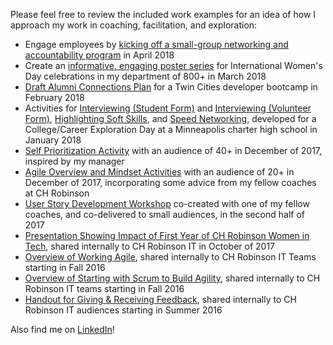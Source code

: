 Please feel free to review the included work examples for an idea of how I approach my work in coaching, facilitation, and exploration:
* Engage employees by [kicking off a small-group networking and accountability program](https://github.com/churchbcp/portfolio/blob/master/work_examples/PeerMentoringCirclesKickoff_Apr2018.pdf) in April 2018
* Create an [informative, engaging poster series](https://github.com/churchbcp/portfolio/blob/master/work_examples/IntlWomensDay2018_CelebrationPosters.pdf) for International Women's Day celebrations in my department of 800+ in March 2018
* [Draft Alumni Connections Plan](https://github.com/churchbcp/portfolio/blob/master/work_examples/DraftAlumConnectionsPlan_TwinCitiesBootcamp.pdf) for a Twin Cities developer bootcamp in February 2018
* Activities for [Interviewing (Student Form)](https://github.com/churchbcp/portfolio/blob/master/work_examples/CareerExploration_HS_InterviewActivity_1-27.pdf) and [Interviewing (Volunteer Form)](https://github.com/churchbcp/portfolio/blob/master/work_examples/CareerExploration_HS_InterviewActivity_1-27_VOLUNTEERGUIDE.pdf), [Highlighting Soft Skills](https://github.com/churchbcp/portfolio/blob/master/work_examples/CareerExploration_HS_SoftSkillsFoundations_1-27.pdf), and [Speed Networking](https://github.com/churchbcp/portfolio/blob/master/work_examples/CareerExploration_HS_SpeedNetworking_1-27.pdf), developed for a College/Career Exploration Day at a Minneapolis charter high school in January 2018
* [Self Prioritization Activity](https://github.com/churchbcp/portfolio/blob/master/work_examples/SelfPrioritizationActivity_Dec2017_PrimeAcademy.pdf) with an audience of 40+ in December of 2017, inspired by my manager
* [Agile Overview and Mindset Activities](https://github.com/churchbcp/portfolio/blob/master/work_examples/AgileOverviewSlides_Dec2017_GirlDevelopIt.pdf) with an audience of 20+ in December of 2017, incorporating some advice from my fellow coaches at CH Robinson
* [User Story Development Workshop](https://github.com/churchbcp/portfolio/blob/master/work_examples/UserStoryWorkshop_CoDeveloped_Summer2017.pdf) co-created with one of my fellow coaches, and co-delivered to small audiences, in the second half of 2017
* [Presentation Showing Impact of First Year of CH Robinson Women in Tech](https://github.com/churchbcp/portfolio/blob/master/work_examples/WIT_FirstYear_Short.pdf), shared internally to CH Robinson IT in October of 2017
* [Overview of Working Agile](https://github.com/churchbcp/portfolio/blob/master/work_examples/WhyWorkAgile_TeamIntro.pdf), shared internally to CH Robinson IT Teams starting in Fall 2016
* [Overview of Starting with Scrum to Build Agility](https://github.com/churchbcp/portfolio/blob/master/work_examples/DoScrum_BeAgile_TeamIntro.pdf), shared internally to CH Robinson IT teams starting in Fall 2016
* [Handout for Giving & Receiving Feedback](https://github.com/churchbcp/portfolio/blob/master/work_examples/GivingReceivingFeedbackHandout.pdf), shared internally to CH Robinson IT audiences starting in Summer 2016 

Also find me on [LinkedIn](http://linkedin.com/in/brandychurchill)!
